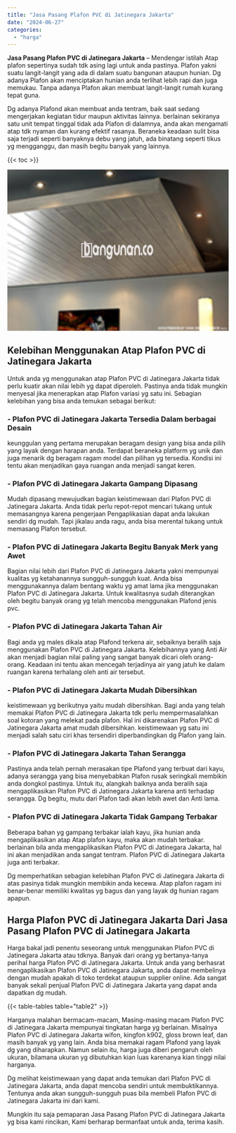 ```yaml
---
title: "Jasa Pasang Plafon PVC di Jatinegara Jakarta"
date: "2024-06-27"
categories: 
  - "harga"
---
```


**Jasa Pasang Plafon PVC di Jatinegara Jakarta** – Mendengar istilah Atap plafon sepertinya sudah tdk asing lagi untuk anda pastinya. Plafon yakni suatu langit-langit yang ada di dalam suatu bangunan ataupun hunian. Dg adanya Plafon akan menciptakan hunian anda terlihat lebih rapi dan juga memukau. Tanpa adanya Plafon akan membuat langit-langit rumah kurang tepat guna.

Dg adanya Plafond akan membuat anda tentram, baik saat sedang mengerjakan kegiatan tidur maupun aktivitas lainnya. berlainan sekiranya satu unit tempat tinggal tidak ada Plafon di dalamnya, anda akan mengamati atap tdk nyaman dan kurang efektif rasanya. Beraneka keadaan sulit bisa saja terjadi seperti banyaknya debu yang jatuh, ada binatang seperti tikus yg mengganggu, dan masih begitu banyak yang lainnya.

{{< toc >}}

![Jasa Pasang Plafon PVC di Jatinegara Jakarta](/images/flafond-pvc-murah23.png)

## Kelebihan Menggunakan Atap Plafon PVC di Jatinegara Jakarta

Untuk anda yg menggunakan atap Plafon PVC di Jatinegara Jakarta tidak perlu kuatir akan nilai lebih yg dapat diperoleh. Pastinya anda tidak mungkin menyesal jika menerapkan atap Plafon variasi yg satu ini. Sebagian kelebihan yang bisa anda temukan sebagai berikut:

### \- Plafon PVC di Jatinegara Jakarta Tersedia Dalam berbagai Desain

keunggulan yang pertama merupakan beragam design yang bisa anda pilih yang layak dengan harapan anda. Terdapat beraneka platform yg unik dan juga menarik dg beragam ragam model dan pilihan yg tersedia. Kondisi ini tentu akan menjadikan gaya ruangan anda menjadi sangat keren.

### \- Plafon PVC di Jatinegara Jakarta Gampang Dipasang

Mudah dipasang mewujudkan bagian keistimewaan dari Plafon PVC di Jatinegara Jakarta. Anda tidak perlu repot-repot mencari tukang untuk memasangnya karena pengerjaan Pengaplikasian dapat anda lakukan sendiri dg mudah. Tapi jikalau anda ragu, anda bisa merental tukang untuk memasang Plafon tersebut.

### \- Plafon PVC di Jatinegara Jakarta Begitu Banyak Merk yang Awet

Bagian nilai lebih dari Plafon PVC di Jatinegara Jakarta yakni mempunyai kualitas yg ketahanannya sungguh-sungguh kuat. Anda bisa menggunakannya dalam bentang waktu yg amat lama jika menggunakan Plafon PVC di Jatinegara Jakarta. Untuk kwalitasnya sudah diterangkan oleh begitu banyak orang yg telah mencoba menggunakan Plafond jenis pvc.

### \- Plafon PVC di Jatinegara Jakarta Tahan Air

Bagi anda yg males dikala atap Plafond terkena air, sebaiknya beralih saja menggunakan Plafon PVC di Jatinegara Jakarta. Kelebihannya yang Anti Air akan menjadi bagian nilai paling yang sangat banyak dicari oleh orang-orang. Keadaan ini tentu akan mencegah terjadinya air yang jatuh ke dalam ruangan karena terhalang oleh anti air tersebut.

### \- Plafon PVC di Jatinegara Jakarta Mudah Dibersihkan

keistimewaan yg berikutnya yaitu mudah dibersihkan. Bagi anda yang telah memakai Plafon PVC di Jatinegara Jakarta tdk perlu mempermasalahkan soal kotoran yang melekat pada plafon. Hal ini dikarenakan Plafon PVC di Jatinegara Jakarta amat mudah dibersihkan. keistimewaan yg satu ini menjadi salah satu ciri khas tersendiri diperbandingkan dg Plafon yang lain.

### \- Plafon PVC di Jatinegara Jakarta Tahan Serangga

Pastinya anda telah pernah merasakan tipe Plafond yang terbuat dari kayu, adanya serangga yang bisa menyebabkan Plafon rusak seringkali membikin anda dongkol pastinya. Untuk itu, alangkah baiknya anda beralih saja mengaplikasikan Plafon PVC di Jatinegara Jakarta karena anti terhadap serangga. Dg begitu, mutu dari Plafon tadi akan lebih awet dan Anti lama.

### \- Plafon PVC di Jatinegara Jakarta Tidak Gampang Terbakar

Beberapa bahan yg gampang terbakar ialah kayu, jika hunian anda mengaplikasikan atap Atap plafon kayu, maka akan mudah terbakar. berlainan bila anda mengaplikasikan Plafon PVC di Jatinegara Jakarta, hal ini akan menjadikan anda sangat tentram. Plafon PVC di Jatinegara Jakarta juga anti terbakar.

Dg memperhatikan sebagian kelebihan Plafon PVC di Jatinegara Jakarta di atas pasinya tidak mungkin membikin anda kecewa. Atap plafon ragam ini benar-benar memiliki kwalitas yg bagus dan yang layak dg hunian ragam apapun.

## Harga Plafon PVC di Jatinegara Jakarta Dari Jasa Pasang Plafon PVC di Jatinegara Jakarta

Harga bakal jadi penentu seseorang untuk menggunakan Plafon PVC di Jatinegara Jakarta atau tdknya. Banyak dari orang yg bertanya-tanya perihal harga Plafon PVC di Jatinegara Jakarta. Untuk anda yang berhasrat mengaplikasikan Plafon PVC di Jatinegara Jakarta, anda dapat membelinya dengan mudah apakah di toko terdekat ataupun supplier online. Ada sangat banyak sekali penjual Plafon PVC di Jatinegara Jakarta yang dapat anda dapatkan dg mudah.

{{< table-tables table="table2" >}}

Harganya malahan bermacam-macam, Masing-masing macam Plafon PVC di Jatinegara Jakarta mempunyai tingkatan harga yg berlainan. Misalnya Plafon PVC di Jatinegara Jakarta wifon, kingfon k902, gloss brown leaf, dan masih banyak yg yang lain. Anda bisa memakai ragam Plafond yang layak dg yang diharapkan. Namun selain itu, harga juga diberi pengaruh oleh ukuran, bilamana ukuran yg dibutuhkan kian luas karenanya kian tinggi nilai harganya.

Dg melihat keistimewaan yang dapat anda temukan dari Plafon PVC di Jatinegara Jakarta, anda dapat mencoba sendiri untuk membuktikannya. Tentunya anda akan sungguh-sungguh puas bila membeli Plafon PVC di Jatinegara Jakarta ini dari kami.

Mungkin itu saja pemaparan Jasa Pasang Plafon PVC di Jatinegara Jakarta yg bisa kami rincikan, Kami berharap bermanfaat untuk anda, terima kasih.
